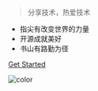 <!--
 * @Author: 
 * @Date: 2023-03-21 16:56:18
 * @LastEditTime: 2023-06-01 10:25:33
 * @LastEditors: Please set LastEditors
 * @Description: 
-->
<!-- ![logo](media/logo.jpg) -->

<!-- # 个人网站 -->

> 分享技术，热爱技术

- 指尖有改变世界的力量
- 开源成就美好
- 书山有路勤为径
<!-- 
[GitHub](https://github.com/bluecusliyou)
[Gitee](https://gitee.com/bluecusliyou) -->

[Get Started](docs/)

![color](#f0f0f0)
